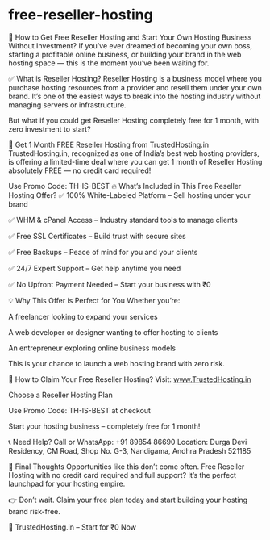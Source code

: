 # free-reseller-hosting
💼 How to Get Free Reseller Hosting and Start Your Own Hosting Business Without Investment?
If you’ve ever dreamed of becoming your own boss, starting a profitable online business, or building your brand in the web hosting space — this is the moment you’ve been waiting for.

✅ What is Reseller Hosting?
Reseller Hosting is a business model where you purchase hosting resources from a provider and resell them under your own brand. It’s one of the easiest ways to break into the hosting industry without managing servers or infrastructure.

But what if you could get Reseller Hosting completely free for 1 month, with zero investment to start?

🎁 Get 1 Month FREE Reseller Hosting from TrustedHosting.in
TrustedHosting.in, recognized as one of India’s best web hosting providers, is offering a limited-time deal where you can get 1 month of Reseller Hosting absolutely FREE — no credit card required!

Use Promo Code: TH-IS-BEST
🔥 What’s Included in This Free Reseller Hosting Offer?
✅ 100% White-Labeled Platform – Sell hosting under your brand

✅ WHM & cPanel Access – Industry standard tools to manage clients

✅ Free SSL Certificates – Build trust with secure sites

✅ Free Backups – Peace of mind for you and your clients

✅ 24/7 Expert Support – Get help anytime you need

✅ No Upfront Payment Needed – Start your business with ₹0

💡 Why This Offer is Perfect for You
Whether you’re:

A freelancer looking to expand your services

A web developer or designer wanting to offer hosting to clients

An entrepreneur exploring online business models

This is your chance to launch a web hosting brand with zero risk.

🚀 How to Claim Your Free Reseller Hosting?
Visit: www.TrustedHosting.in

Choose a Reseller Hosting Plan

Use Promo Code: TH-IS-BEST at checkout

Start your hosting business – completely free for 1 month!

📞 Need Help?
Call or WhatsApp: +91 89854 86690
Location: Durga Devi Residency, CM Road, Shop No. G-3, Nandigama, Andhra Pradesh 521185

💬 Final Thoughts
Opportunities like this don’t come often. Free Reseller Hosting with no credit card required and full support? It’s the perfect launchpad for your hosting empire.

👉 Don’t wait. Claim your free plan today and start building your hosting brand risk-free.

🔗 TrustedHosting.in – Start for ₹0 Now
